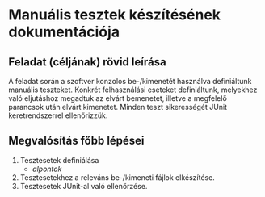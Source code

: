 # Manuális tesztek készítésének dokumentációja

## Feladat (céljának) rövid leírása

A feladat során a szoftver konzolos be-/kimenetét használva definiáltunk manuális teszteket. Konkrét felhasználási eseteket definiáltunk, melyekhez való eljutáshoz megadtuk az elvárt 
bemenetet, illetve a megfelelő parancsok után elvárt kimenetet. Minden teszt sikerességét JUnit keretrendszerrel ellenőrizzük.

## Megvalósítás főbb lépései

1) Tesztesetek definiálása
	* _alpontok_
2) Tesztesetekhez a releváns be-/kimeneti fájlok elkészítése.
3) Tesztesetek JUnit-al való ellenőrzése.
